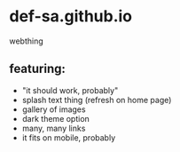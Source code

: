 # def-sa.github.io

webthing

## featuring:
- "it should work, probably"
- splash text thing (refresh on home page)
- gallery of images
- dark theme option
- many, many links
- it fits on mobile, probably
